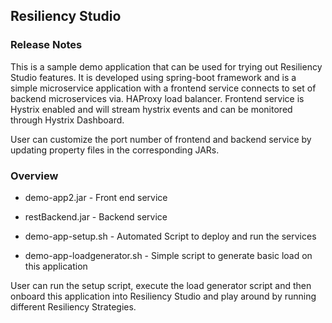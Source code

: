 ## Resiliency Studio ##

### Release Notes ###

This is a sample demo application that can be used for trying out Resiliency Studio features. It is developed using spring-boot framework and is a simple microservice application with a frontend service connects to set of backend microservices via. HAProxy load balancer. Frontend service is Hystrix enabled and will stream hystrix events and can be monitored through Hystrix Dashboard.

User can customize the port number of frontend and backend service by updating property files in the corresponding JARs. 

### Overview ###

* demo-app2.jar - Front end service

* restBackend.jar - Backend service

* demo-app-setup.sh - Automated Script to deploy and run the services

* demo-app-loadgenerator.sh - Simple script to generate basic load on this application

User can run the setup script, execute the load generator script and then onboard this application into Resiliency Studio and play around by running different Resiliency Strategies.